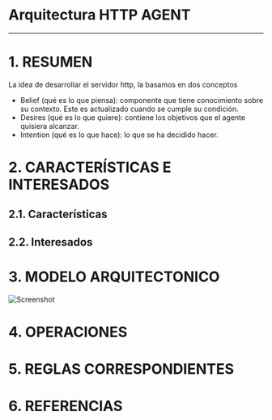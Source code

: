 # Arquitectura HTTP AGENT
--------------------------------------

# 1. RESUMEN

La idea de desarrollar el servidor http, la basamos en dos conceptos
- Belief (qué es lo que piensa): componente que tiene conocimiento sobre su contexto. Este es actualizado cuando se cumple su condición.
- Desires (qué es lo que quiere): contiene los objetivos que el agente quisiera alcanzar.
- Intention (qué es lo que hace): lo que se ha decidido hacer.


# 2. CARACTERÍSTICAS E INTERESADOS
## 2.1. Características

## 2.2. Interesados

# 3. MODELO ARQUITECTONICO

![Screenshot](Http_Agent_Architecture)

# 4. OPERACIONES

# 5. REGLAS CORRESPONDIENTES

# 6. REFERENCIAS





